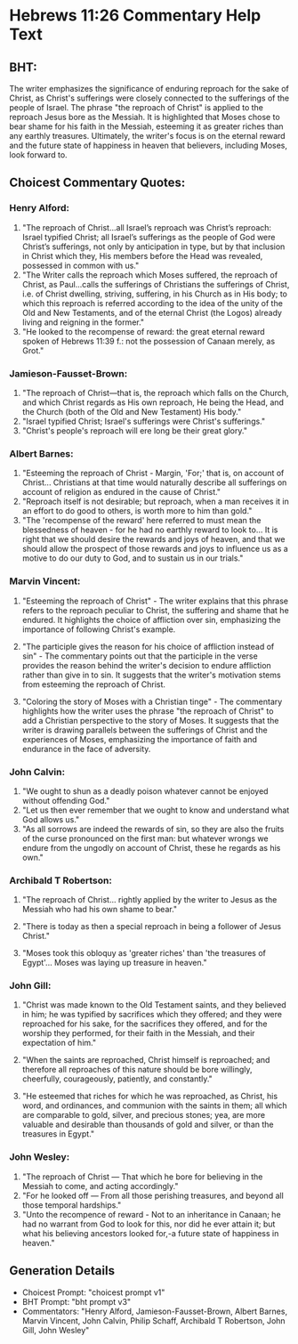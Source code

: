 # Hebrews 11:26 Commentary Help Text

## BHT:
The writer emphasizes the significance of enduring reproach for the sake of Christ, as Christ's sufferings were closely connected to the sufferings of the people of Israel. The phrase "the reproach of Christ" is applied to the reproach Jesus bore as the Messiah. It is highlighted that Moses chose to bear shame for his faith in the Messiah, esteeming it as greater riches than any earthly treasures. Ultimately, the writer's focus is on the eternal reward and the future state of happiness in heaven that believers, including Moses, look forward to.

## Choicest Commentary Quotes:
### Henry Alford:
1. "The reproach of Christ...all Israel’s reproach was Christ’s reproach: Israel typified Christ; all Israel’s sufferings as the people of God were Christ’s sufferings, not only by anticipation in type, but by that inclusion in Christ which they, His members before the Head was revealed, possessed in common with us."
2. "The Writer calls the reproach which Moses suffered, the reproach of Christ, as Paul...calls the sufferings of Christians the sufferings of Christ, i.e. of Christ dwelling, striving, suffering, in his Church as in His body; to which this reproach is referred according to the idea of the unity of the Old and New Testaments, and of the eternal Christ (the Logos) already living and reigning in the former."
3. "He looked to the recompense of reward: the great eternal reward spoken of Hebrews 11:39 f.: not the possession of Canaan merely, as Grot."

### Jamieson-Fausset-Brown:
1. "The reproach of Christ—that is, the reproach which falls on the Church, and which Christ regards as His own reproach, He being the Head, and the Church (both of the Old and New Testament) His body."
2. "Israel typified Christ; Israel's sufferings were Christ's sufferings."
3. "Christ's people's reproach will ere long be their great glory."

### Albert Barnes:
1. "Esteeming the reproach of Christ - Margin, 'For;' that is, on account of Christ... Christians at that time would naturally describe all sufferings on account of religion as endured in the cause of Christ."
2. "Reproach itself is not desirable; but reproach, when a man receives it in an effort to do good to others, is worth more to him than gold."
3. "The 'recompense of the reward' here referred to must mean the blessedness of heaven - for he had no earthly reward to look to... It is right that we should desire the rewards and joys of heaven, and that we should allow the prospect of those rewards and joys to influence us as a motive to do our duty to God, and to sustain us in our trials."

### Marvin Vincent:
1. "Esteeming the reproach of Christ" - The writer explains that this phrase refers to the reproach peculiar to Christ, the suffering and shame that he endured. It highlights the choice of affliction over sin, emphasizing the importance of following Christ's example.

2. "The participle gives the reason for his choice of affliction instead of sin" - The commentary points out that the participle in the verse provides the reason behind the writer's decision to endure affliction rather than give in to sin. It suggests that the writer's motivation stems from esteeming the reproach of Christ.

3. "Coloring the story of Moses with a Christian tinge" - The commentary highlights how the writer uses the phrase "the reproach of Christ" to add a Christian perspective to the story of Moses. It suggests that the writer is drawing parallels between the sufferings of Christ and the experiences of Moses, emphasizing the importance of faith and endurance in the face of adversity.

### John Calvin:
1. "We ought to shun as a deadly poison whatever cannot be enjoyed without offending God."
2. "Let us then ever remember that we ought to know and understand what God allows us."
3. "As all sorrows are indeed the rewards of sin, so they are also the fruits of the curse pronounced on the first man: but whatever wrongs we endure from the ungodly on account of Christ, these he regards as his own."

### Archibald T Robertson:
1. "The reproach of Christ... rightly applied by the writer to Jesus as the Messiah who had his own shame to bear." 

2. "There is today as then a special reproach in being a follower of Jesus Christ." 

3. "Moses took this obloquy as 'greater riches' than 'the treasures of Egypt'... Moses was laying up treasure in heaven."

### John Gill:
1. "Christ was made known to the Old Testament saints, and they believed in him; he was typified by sacrifices which they offered; and they were reproached for his sake, for the sacrifices they offered, and for the worship they performed, for their faith in the Messiah, and their expectation of him."

2. "When the saints are reproached, Christ himself is reproached; and therefore all reproaches of this nature should be bore willingly, cheerfully, courageously, patiently, and constantly."

3. "He esteemed that riches for which he was reproached, as Christ, his word, and ordinances, and communion with the saints in them; all which are comparable to gold, silver, and precious stones; yea, are more valuable and desirable than thousands of gold and silver, or than the treasures in Egypt."

### John Wesley:
1. "The reproach of Christ — That which he bore for believing in the Messiah to come, and acting accordingly."
2. "For he looked off — From all those perishing treasures, and beyond all those temporal hardships."
3. "Unto the recompence of reward - Not to an inheritance in Canaan; he had no warrant from God to look for this, nor did he ever attain it; but what his believing ancestors looked for,-a future state of happiness in heaven."


## Generation Details
- Choicest Prompt: "choicest prompt v1"
- BHT Prompt: "bht prompt v3"
- Commentators: "Henry Alford, Jamieson-Fausset-Brown, Albert Barnes, Marvin Vincent, John Calvin, Philip Schaff, Archibald T Robertson, John Gill, John Wesley"
